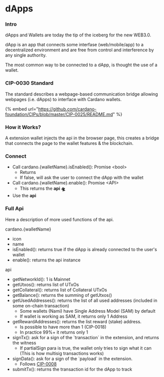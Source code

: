 # dApps

### Intro

dApps and Wallets are today the tip of the iceberg for the new WEB3.0.

dApp is an app that connects some interfase (web/mobile/app) to a decentralized environment and are free from control and interference by any single authority.

The most common way to be connected to a dApp, is thought the use of a wallet.

### CIP-0030 Standard&#x20;

The standard describes a webpage-based communication bridge allowing webpages (i.e. dApps) to interface with Cardano wallets.

{% embed url="https://github.com/cardano-foundation/CIPs/blob/master/CIP-0025/README.md" %}

### How it Works?

A extension wallet injects the api in the browser page, this creates a bridge that connects the page to the wallet features & the blockchain.

### Connect

* Call cardano.{walletName}.isEnabled(): Promise \<bool>
  * Returns&#x20;
  * If false, will ask the user to connect the dApp with the wallet
* Call cardano.{walletName}.enable(): Promise \<API>
  * This returns the **api 🛸**
* Use the **api**

### Full Api

Here a description of more used functions of the api.

cardano.{walletName}

* icon
* name
* isEnabled(): returns true if the dApp is already connected to the user's wallet
* enable(): returns the api instance

api

* getNetworkId(): 1 is Mainnet
* getUtxos(): returns list of UTxOs
* getCollateral(): returns list of Collateral UTxOs
* getBalance(): returns the summing of getUtxos()
* getUsedAddresses(): returns the list of all used addresses (included in some on-chain transaction)
  * Some wallets (Nami) have Single Address Model (SAM) by default
  * If wallet is working as SAM, it returns only 1 Address
* getRewardAddresses(): returns the list reward (stake) address.
  * Is possible to have more than 1 (CIP-0018)
  * In practice 99%+ it returns only 1
* signTx(): ask for a sign of the \`transaction\` in the extension, and returns the witness&#x20;
  * If partialSign para is true, the wallet only tries to sign what it can (This is how multisig transactions works)
* signData(): ask for a sign of the \`payload\` in the extension.&#x20;
  * &#x20;Follows [CIP-0008](https://github.com/cardano-foundation/CIPs/blob/master/CIP-0008/CIP-0008.md)
* submitTx(): returns the transaction id for the dApp to track

